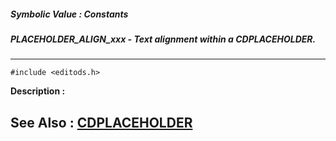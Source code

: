 ##### Symbolic Value : Constants
##### PLACEHOLDER_ALIGN_xxx - Text alignment within a CDPLACEHOLDER.
---
```
#include <editods.h>
```
**Description :**



**See Also :**
[CDPLACEHOLDER](/domino-c-api-docs/reference/Data/CDPLACEHOLDER)
---
